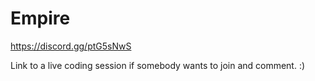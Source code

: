 # Empire

https://discord.gg/ptG5sNwS

Link to a live coding session if somebody wants to join and comment. :)



